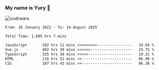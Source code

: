 ### My name is Yury 👋 
![codrwars](https://www.codewars.com/users/litury/badges/micro) 


<!--START_SECTION:waka-->

```txt
From: 28 January 2022 - To: 14 August 2025

Total Time: 1,695 hrs 7 mins

JavaScript       592 hrs 11 mins >>>>>>>>>----------------   34.94 %
Vue.js           402 hrs 39 mins >>>>>>-------------------   23.75 %
TypeScript       325 hrs 38 mins >>>>>--------------------   19.21 %
HTML             116 hrs 52 mins >>-----------------------   06.90 %
CSS              107 hrs 43 mins >>-----------------------   06.36 %
```

<!--END_SECTION:waka-->

